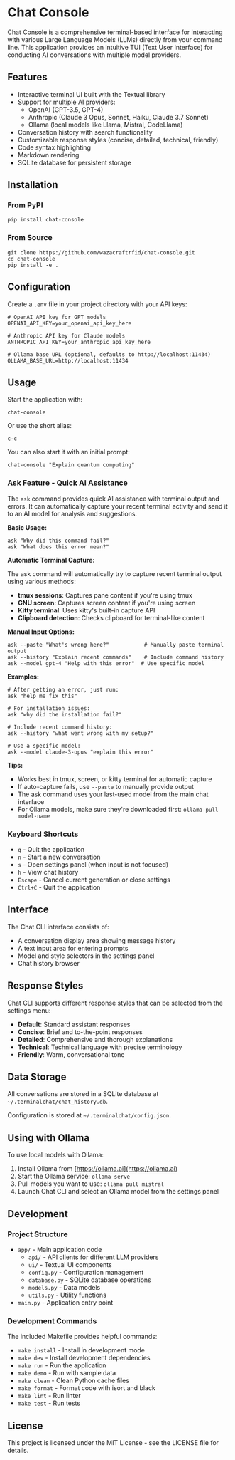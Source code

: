 Chat Console
========

Chat Console is a comprehensive terminal-based interface for interacting with various Large Language Models (LLMs) directly from your command line. This application provides an intuitive TUI (Text User Interface) for conducting AI conversations with multiple model providers.

Features
--------

*   Interactive terminal UI built with the Textual library
*   Support for multiple AI providers:
    *   OpenAI (GPT-3.5, GPT-4)
    *   Anthropic (Claude 3 Opus, Sonnet, Haiku, Claude 3.7 Sonnet)
    *   Ollama (local models like Llama, Mistral, CodeLlama)
*   Conversation history with search functionality
*   Customizable response styles (concise, detailed, technical, friendly)
*   Code syntax highlighting
*   Markdown rendering
*   SQLite database for persistent storage


Installation
------------

### From PyPI

    pip install chat-console

### From Source

    git clone https://github.com/wazacraftrfid/chat-console.git
    cd chat-console
    pip install -e .

Configuration
-------------

Create a `.env` file in your project directory with your API keys:

    # OpenAI API key for GPT models
    OPENAI_API_KEY=your_openai_api_key_here
    
    # Anthropic API key for Claude models
    ANTHROPIC_API_KEY=your_anthropic_api_key_here
    
    # Ollama base URL (optional, defaults to http://localhost:11434)
    OLLAMA_BASE_URL=http://localhost:11434

Usage
-----

Start the application with:

    chat-console

Or use the short alias:

    c-c

You can also start it with an initial prompt:

    chat-console "Explain quantum computing"

### Ask Feature - Quick AI Assistance

The `ask` command provides quick AI assistance with terminal output and errors. It can automatically capture your recent terminal activity and send it to an AI model for analysis and suggestions.

**Basic Usage:**

    ask "Why did this command fail?"
    ask "What does this error mean?"

**Automatic Terminal Capture:**

The ask command will automatically try to capture recent terminal output using various methods:
- **tmux sessions**: Captures pane content if you're using tmux
- **GNU screen**: Captures screen content if you're using screen  
- **Kitty terminal**: Uses kitty's built-in capture API
- **Clipboard detection**: Checks clipboard for terminal-like content

**Manual Input Options:**

    ask --paste "What's wrong here?"           # Manually paste terminal output
    ask --history "Explain recent commands"    # Include command history
    ask --model gpt-4 "Help with this error"  # Use specific model

**Examples:**

    # After getting an error, just run:
    ask "help me fix this"
    
    # For installation issues:
    ask "why did the installation fail?"
    
    # Include recent command history:
    ask --history "what went wrong with my setup?"
    
    # Use a specific model:
    ask --model claude-3-opus "explain this error"

**Tips:**
- Works best in tmux, screen, or kitty terminal for automatic capture
- If auto-capture fails, use `--paste` to manually provide output
- The ask command uses your last-used model from the main chat interface
- For Ollama models, make sure they're downloaded first: `ollama pull model-name`

### Keyboard Shortcuts

*   `q` - Quit the application
*   `n` - Start a new conversation
*   `s` - Open settings panel (when input is not focused)
*   `h` - View chat history
*   `Escape` - Cancel current generation or close settings
*   `Ctrl+C` - Quit the application

Interface
---------

The Chat CLI interface consists of:

*   A conversation display area showing message history
*   A text input area for entering prompts
*   Model and style selectors in the settings panel
*   Chat history browser

Response Styles
---------------

Chat CLI supports different response styles that can be selected from the settings menu:

*   **Default**: Standard assistant responses
*   **Concise**: Brief and to-the-point responses
*   **Detailed**: Comprehensive and thorough explanations
*   **Technical**: Technical language with precise terminology
*   **Friendly**: Warm, conversational tone

Data Storage
------------

All conversations are stored in a SQLite database at `~/.terminalchat/chat_history.db`.

Configuration is stored at `~/.terminalchat/config.json`.

Using with Ollama
-----------------

To use local models with Ollama:

1.  Install Ollama from [https://ollama.ai](https://ollama.ai)
2.  Start the Ollama service: `ollama serve`
3.  Pull models you want to use: `ollama pull mistral`
4.  Launch Chat CLI and select an Ollama model from the settings panel

Development
-----------

### Project Structure

*   `app/` - Main application code
    *   `api/` - API clients for different LLM providers
    *   `ui/` - Textual UI components
    *   `config.py` - Configuration management
    *   `database.py` - SQLite database operations
    *   `models.py` - Data models
    *   `utils.py` - Utility functions
*   `main.py` - Application entry point

### Development Commands

The included Makefile provides helpful commands:

*   `make install` - Install in development mode
*   `make dev` - Install development dependencies
*   `make run` - Run the application
*   `make demo` - Run with sample data
*   `make clean` - Clean Python cache files
*   `make format` - Format code with isort and black
*   `make lint` - Run linter
*   `make test` - Run tests

License
-------

This project is licensed under the MIT License - see the LICENSE file for details.
